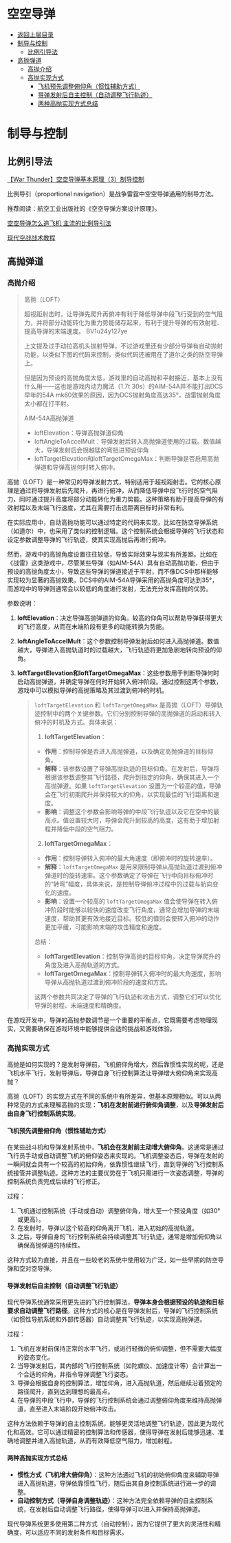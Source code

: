 # 空空导弹

* [返回上层目录](../sensor-and-weapon.md)
* [制导与控制](#制导与控制)
  * [比例引导法](#比例引导法)
* [高抛弹道](#高抛弹道)
  * [高抛介绍](#高抛介绍)
  * [高抛实现方式](#高抛实现方式)
    * [飞机预先调整俯仰角（惯性辅助方式）](#飞机预先调整俯仰角（惯性辅助方式）)
    * [导弹发射后自主控制（自动调整飞行轨迹）](#导弹发射后自主控制（自动调整飞行轨迹）)
    * [两种高抛实现方式总结](#两种高抛实现方式总结)



# 制导与控制

## 比例引导法

[【War Thunder】空空导弹基本原理（3）制导控制](https://www.bilibili.com/opus/777977903616884741)

比例导引（proportional navigation）是战争雷霆中空空导弹通用的制导方法。

推荐阅读：航空工业出版社的《空空导弹方案设计原理》。



[空空导弹怎么追飞机 主流的比例导引法](https://mp.weixin.qq.com/s?__biz=MzU5NTE3MjkzNA==&mid=2247491355&idx=1&sn=65db788501557b2a26ef576e0fd469fb&chksm=fe775432c900dd244a5ec7ca6442813bbbce677d17807e9e05d58055e4df728dc5bcc2eafdc1&scene=178#rd)



[现代空战战术教程](https://space.bilibili.com/181039085/channel/collectiondetail?sid=1222112&spm_id_from=333.788.0.0)



## 高抛弹道

### 高抛介绍

> 高抛（LOFT）
>
> 超视距射击时，让导弹先爬升再俯冲有利于降低导弹中段飞行受到的空气阻力，并将部分动能转化为重力势能储存起来，有利于提升导弹的有效射程、提高导弹的末端速度。 BV1u24y127ye
>
> 上文提及过手动拉高机头抛射导弹，不过游戏里还有少部分导弹有自动抛射功能，以类似下图的代码来控制，类似代码还被用在了道尔之类的防空导弹上。
>
> 但是因为预设的高抛角度太低，游戏里的自动高抛和平射接近，基本上没有什么用——这也是游戏内动力魔法（1.7t 30s）的AIM-54A并不能打出DCS早年的54A mk60效果的原因，因为DCS抛射角度高达35°，战雷抛射角度太小都在打平射。
>
> AIM-54A高抛弹道
>
> * loftElevation：导弹高抛弹道仰角
> * loftAngleToAccelMult：导弹发射后转入高抛弹道使用的过载。数值越大，导弹发射后会拐越猛的弯扭进预设仰角
> * loftTargetElevation和loftTargetOmegaMax：判断导弹是否启用高抛弹道和导弹高抛何时转入俯冲。

高抛（LOFT）是一种常见的导弹发射方式，特别适用于超视距射击。它的核心原理是通过将导弹发射后先爬升，再进行俯冲，从而降低导弹中段飞行时的空气阻力，同时通过提升高度将部分动能转化为重力势能。这种策略有助于提高导弹的有效射程以及末端飞行速度，尤其在需要打击远距离目标时非常有利。

在实际应用中，自动高抛功能可以通过特定的代码来实现，比如在防空导弹系统（如道尔）中，也采用了类似的控制逻辑。这个控制系统会根据导弹的飞行状态和设定参数调整导弹的飞行轨迹，使其实现高抛后再进行俯冲。

然而，游戏中的高抛角度设置往往较低，导致实际效果与现实有所差距。比如在《战雷》这类游戏中，尽管某些导弹（如AIM-54A）具有自动高抛功能，但由于预设的高抛角度太小，导致这些导弹的弹道接近于平射，而不像DCS中那样能够实现较为显著的高抛效果。DCS中的AIM-54A导弹采用的高抛角度可达到35°，而游戏中的导弹则通常会以较低的角度进行发射，无法充分发挥高抛的优势。

参数说明：

1. **loftElevation**：决定导弹高抛弹道的仰角。较高的仰角可以帮助导弹获得更大的飞行高度，从而在末端阶段有更多的动能转换为势能。

2. **loftAngleToAccelMult**：这个参数控制导弹发射后如何进入高抛弹道。数值越大，导弹进入高抛轨道时的过载越大，飞行轨迹将更加急剧地转向预设的仰角。

3. **loftTargetElevation和loftTargetOmegaMax**：这些参数用于判断导弹何时启动高抛弹道，并确定导弹在何时开始转入俯冲阶段。通过控制这两个参数，游戏中可以模拟导弹的高抛策略及其过渡到俯冲的时机。

   > `loftTargetElevation` 和 `loftTargetOmegaMax` 是高抛（LOFT）导弹轨迹控制中的两个关键参数。它们分别控制导弹的高抛弹道的启动和转入俯冲的时机及方式。具体来说：
   >
   > 1. **loftTargetElevation**：
   >
   > - **作用**：控制导弹是否进入高抛弹道，以及确定高抛弹道的目标仰角。
   > - **解释**：该参数设置了导弹高抛轨迹的目标仰角。在发射后，导弹将根据该参数调整其飞行路径，爬升到指定的仰角，确保其进入一个高抛弹道。如果 `loftTargetElevation` 设置为一个较高的值，导弹会在飞行初期爬升并保持较大的仰角，以实现最佳的飞行距离和速度。
   > - **影响**：调整这个参数会影响导弹的中段飞行轨迹以及它在空中的最高点。值设置较大时，导弹会爬升到较高的高度，这有助于增加射程并降低中段的空气阻力。
   >
   > 2. **loftTargetOmegaMax**：
   >
   > - **作用**：控制导弹转入俯冲的最大角速度（即俯冲时的旋转速率）。
   > - **解释**：`loftTargetOmegaMax` 是用来限制导弹从高抛轨道过渡到俯冲弹道时的旋转速率。这个参数确定了导弹在飞行中向目标俯冲时的“转弯”幅度，具体来说，是控制导弹俯冲过程中的过载与航向变化的速度。
   > - **影响**：设置一个较高的 `loftTargetOmegaMax` 值会使导弹在转入俯冲阶段时能够以较快的速度改变飞行角度，通常会增加导弹的末端速度，帮助其更有效地接近目标。较低的值则会使转入俯冲的动作更加平缓，可能影响末端的攻击精度和速度。
   >
   > 总结：
   >
   > - **loftTargetElevation**：控制导弹高抛的目标仰角，决定导弹爬升的角度及进入高抛轨道的方式。
   > - **loftTargetOmegaMax**：控制导弹转入俯冲时的最大角速度，影响导弹从高抛轨道过渡到俯冲阶段的速度和方式。
   >
   > 这两个参数共同决定了导弹的飞行轨迹和攻击方式，调整它们可以优化导弹的射程、末端速度和精确度。

在游戏开发中，导弹的高抛参数调节是一个重要的平衡点，它既需要考虑物理现实，又需要确保在游戏环境中能够提供合适的挑战和游戏体验。

### 高抛实现方式

高抛是如何实现的？是发射导弹前，飞机俯仰角增大，然后靠惯性实现的呢，还是飞机水平飞行，发射导弹后，导弹自身飞行控制算法让导弹增大俯仰角来实现高抛？

高抛（LOFT）的实现方式在不同的系统中有所差异，但基本原理相似。可以从两种常见的方式来理解高抛的实现：**飞机在发射前进行俯仰角调整**，以及**导弹发射后由自身飞行控制系统实现**。

#### 飞机预先调整俯仰角（惯性辅助方式）

在某些战斗机和导弹发射系统中，**飞机会在发射前主动增大俯仰角**。这通常是通过飞行员手动或自动调整飞机的俯仰姿态来实现的。飞机调整姿态后，导弹在发射的一瞬间就会具有一个较高的初始仰角，依靠惯性继续飞行，直到导弹的飞行控制系统接管并调整轨迹。这种方法的主要优势在于飞机只需进行一次姿态调整，导弹的控制系统负责完成后续的飞行修正。

过程：

1. 飞机通过控制系统（手动或自动）调整俯仰角，增大至一个预设角度（如30°或更高）。
2. 在发射时，导弹以这个较高的仰角离开飞机，进入初始的高抛轨道。
3. 之后，导弹自身的飞行控制系统会持续调整其飞行轨迹，通常是增加俯仰角以确保高抛弹道的持续性。

这种方式较为直接，并且在一些较老的系统中使用较为广泛，如一些早期的防空导弹和空对空导弹。

#### 导弹发射后自主控制（自动调整飞行轨迹）

现代导弹系统通常采用更先进的飞行控制算法，**导弹本身会根据预设的轨迹和目标要求自动调整飞行路径**。这种方式的核心是在导弹发射后，导弹的飞行控制系统（如惯性导航系统和外部传感器）自动调整其飞行轨迹，以实现高抛弹道。

过程：

1. 飞机在发射前保持正常的水平飞行，或进行轻微的俯仰调整，但不需要大幅度的姿态变化。
2. 当导弹发射后，其内部的飞行控制系统（如陀螺仪、加速度计等）会计算出一个合适的仰角，并指令导弹调整飞行姿态。
3. 导弹会根据自身的控制算法，增加仰角，进入高抛轨道，然后继续沿着预定的路径爬升，直到达到理想的最高点。
4. 在导弹的中段飞行中，导弹的飞行控制系统会通过调整俯仰角度来维持高抛弹道，直至进入末端阶段开始俯冲攻击。

这种方法依赖于导弹的自主控制系统，能够更灵活地调整飞行轨迹，因此更为现代化和高效。它可以通过精密的控制算法和传感器，使得导弹在发射后能够迅速、准确地调整并进入高抛轨道，从而有效降低空气阻力，增加射程。

#### 两种高抛实现方式总结

- **惯性方式（飞机增大俯仰角）**：这种方法通过飞机的初始俯仰角度来辅助导弹进入高抛轨道，导弹依靠惯性飞行，随后由其自身控制系统进行进一步的调整。
- **自动控制方式（导弹自身调整轨迹）**：这种方法完全依赖导弹的自主控制系统，在发射后自动调整飞行路径，使得导弹可以进入并保持高抛弹道。

现代导弹系统更多使用第二种方式（自动控制），因为它提供了更大的灵活性和精确度，可以适应不同的发射条件和目标需求。